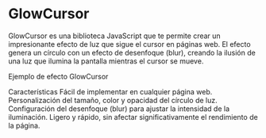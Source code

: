# GlowCursor
GlowCursor es una biblioteca JavaScript que te permite crear un impresionante efecto de luz que sigue el cursor en páginas web. El efecto genera un círculo con un efecto de desenfoque (blur), creando la ilusión de una luz que ilumina la pantalla mientras el cursor se mueve.

Ejemplo de efecto GlowCursor

Características
Fácil de implementar en cualquier página web.
Personalización del tamaño, color y opacidad del círculo de luz.
Configuración del desenfoque (blur) para ajustar la intensidad de la iluminación.
Ligero y rápido, sin afectar significativamente el rendimiento de la página.
